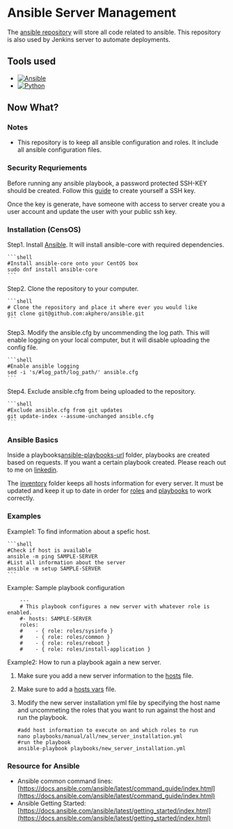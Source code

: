 # Ansible Server Management

The [ansible repository][ansible-servermanagement-repository-url] will store all code related to ansible. This repository is also used by Jenkins server to automate deployments.

## Tools used

* [![Ansible][ansible-img]][ansible-url]
* [![Python][python-img]][python-url]

## Now What?

### Notes

* This repository is to keep all ansible configuration and roles. It include all ansible configuration files.

### Security Requriements

Before running any ansible playbook, a password protected SSH-KEY should be created. Follow this [guide][how-to-set-up-ssh-key-guide-url] to create yourself a SSH key.

Once the key is generate, have someone with access to server create you a user account and update the user with your public ssh key.

### Installation (CensOS)

Step1. Install [Ansible][ansible-help-url]. It will install ansible-core with required dependencies.

    ```shell
    #Install ansible-core onto your CentOS box
    sudo dnf install ansible-core
    ``` 

Step2. Clone the repository to your computer.

    ```shell
    # Clone the repository and place it where ever you would like
    git clone git@github.com:akphero/ansible.git
    ``` 

Step3. Modify the ansible.cfg by uncommending the log path. This will enable logging on your local computer, but it will disable uploading the config file.

    ```shell
    #Enable ansible logging
    sed -i 's/#log_path/log_path/' ansible.cfg
    ``` 

Step4. Exclude ansible.cfg from being uploaded to the repository.

    ```shell
    #Exclude ansible.cfg from git updates
    git update-index --assume-unchanged ansible.cfg
    ``` 

### Ansible Basics

Inside a playbooks[ansible-playbooks-url] folder, playbooks are created based on requests. If you want a certain playbook created. Please reach out to me on [linkedin][linked-in-url]. 

The [inventory][ansible-hosts-config-url] folder keeps all hosts information for every server. It must be updated and keep it up to date in order for [roles][ansible-roles-url] and [playbooks][ansible-playbooks-url] to work correctly.

### Examples

Example1: To find information about a spefic host.

    ```shell
    #Check if host is available
    ansible -m ping SAMPLE-SERVER
    #List all information about the server
    ansible -m setup SAMPLE-SERVER
    ``` 

Example: Sample playbook configuration


        ---
        # This playbook configures a new server with whatever role is enabled.
        #- hosts: SAMPLE-SERVER
        roles:
        #    - { role: roles/sysinfo }
        #    - { role: roles/common }
        #    - { role: roles/reboot }
        #    - { role: roles/install-application }

Example2: How to run a playbook again a new server. 

1. Make sure you add a new server information to the [hosts][ansible-hosts-file-url] file. 

2. Make sure to add a [hosts vars][ansible-hosts-vars-file-url] file.

3. Modify the new server installation yml file by specifying the host name and uncommeting the roles that you want to run against the host and run the playbook.

    ```shell
    #add host information to execute on and which roles to run
    nano playbooks/manual/all/new_server_installation.yml
    #run the playbook
    ansible-playbook playbooks/new_server_installation.yml
    ``` 

### Resource for Ansible

* Ansible common command lines: [https://docs.ansible.com/ansible/latest/command_guide/index.html](https://docs.ansible.com/ansible/latest/command_guide/index.html)
* Ansible Getting Started: [https://docs.ansible.com/ansible/latest/getting_started/index.html](https://docs.ansible.com/ansible/latest/getting_started/index.html)


<!-- MARKDOWN LINKS & IMAGES -->

[ansible-servermanagement-repository-url]: https://github.com/akphero/ansible
[ansible-img]: https://img.shields.io/badge/ansible-000000?style=for-the-badge&logo=ansible
[ansible-url]: https://www.ansible.com/
[ansible-help-url]:https://docs.ansible.com/ansible/latest/installation_guide/intro_installation.html
[python-img]: https://img.shields.io/badge/python-000000?style=for-the-badge&logo=python
[python-url]: https://www.python.org/
[ansible-hosts-config-url]: https://github.com/akphero/ansible/tree/master/inventory
[ansible-playbooks-url]: https://github.com/akphero/ansible/tree/master/playbooks/
[ansible-roles-url]: https://github.com/akphero/ansible/tree/master/roles
[ansible-hosts-file-url]: https://github.com/akphero/ansible/blob/master/inventory/hosts
[ansible-hosts-vars-file-url]: https://github.com/akphero/ansible/tree/master/inventory/host_vars
[how-to-set-up-ssh-key-guide-url]: https://git-scm.com/book/en/v2/Git-on-the-Server-Generating-Your-SSH-Public-Key
[linked-in-url]: https://www.linkedin.com/in/aleksandrkarnafel/